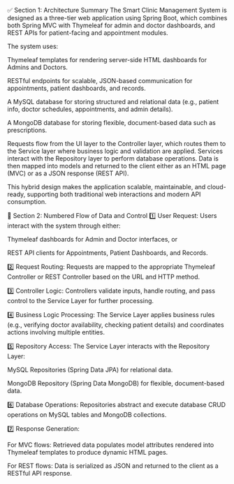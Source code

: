 ✅ Section 1: Architecture Summary
The Smart Clinic Management System is designed as a three-tier web application using Spring Boot, which combines both Spring MVC with Thymeleaf for admin and doctor dashboards, and REST APIs for patient-facing and appointment modules.

The system uses:

Thymeleaf templates for rendering server-side HTML dashboards for Admins and Doctors.

RESTful endpoints for scalable, JSON-based communication for appointments, patient dashboards, and records.

A MySQL database for storing structured and relational data (e.g., patient info, doctor schedules, appointments, and admin details).

A MongoDB database for storing flexible, document-based data such as prescriptions.

Requests flow from the UI layer to the Controller layer, which routes them to the Service layer where business logic and validation are applied. Services interact with the Repository layer to perform database operations. Data is then mapped into models and returned to the client either as an HTML page (MVC) or as a JSON response (REST API).

This hybrid design makes the application scalable, maintainable, and cloud-ready, supporting both traditional web interactions and modern API consumption.

🔢 Section 2: Numbered Flow of Data and Control
1️⃣ User Request:
Users interact with the system through either:

Thymeleaf dashboards for Admin and Doctor interfaces, or

REST API clients for Appointments, Patient Dashboards, and Records.

2️⃣ Request Routing:
Requests are mapped to the appropriate Thymeleaf Controller or REST Controller based on the URL and HTTP method.

3️⃣ Controller Logic:
Controllers validate inputs, handle routing, and pass control to the Service Layer for further processing.

4️⃣ Business Logic Processing:
The Service Layer applies business rules (e.g., verifying doctor availability, checking patient details) and coordinates actions involving multiple entities.

5️⃣ Repository Access:
The Service Layer interacts with the Repository Layer:

MySQL Repositories (Spring Data JPA) for relational data.

MongoDB Repository (Spring Data MongoDB) for flexible, document-based data.

6️⃣ Database Operations:
Repositories abstract and execute database CRUD operations on MySQL tables and MongoDB collections.

7️⃣ Response Generation:

For MVC flows: Retrieved data populates model attributes rendered into Thymeleaf templates to produce dynamic HTML pages.

For REST flows: Data is serialized as JSON and returned to the client as a RESTful API response.

